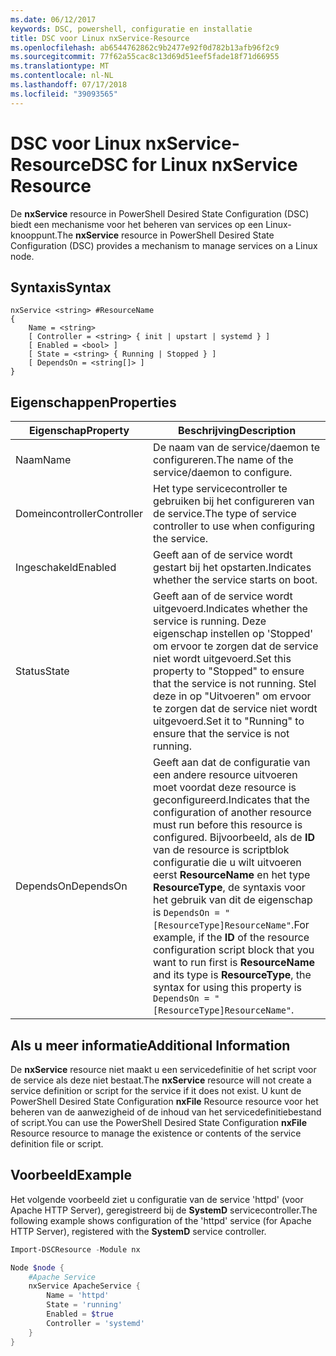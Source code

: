 ```yaml
---
ms.date: 06/12/2017
keywords: DSC, powershell, configuratie en installatie
title: DSC voor Linux nxService-Resource
ms.openlocfilehash: ab6544762862c9b2477e92f0d782b13afb96f2c9
ms.sourcegitcommit: 77f62a55cac8c13d69d51eef5fade18f71d66955
ms.translationtype: MT
ms.contentlocale: nl-NL
ms.lasthandoff: 07/17/2018
ms.locfileid: "39093565"
---
```

# <a name="dsc-for-linux-nxservice-resource"></a><span data-ttu-id="7f759-103">DSC voor Linux nxService-Resource</span><span class="sxs-lookup"><span data-stu-id="7f759-103">DSC for Linux nxService Resource</span></span>

<span data-ttu-id="7f759-104">De **nxService** resource in PowerShell Desired State Configuration (DSC) biedt een mechanisme voor het beheren van services op een Linux-knooppunt.</span><span class="sxs-lookup"><span data-stu-id="7f759-104">The **nxService** resource in PowerShell Desired State Configuration (DSC) provides a mechanism to manage services on a Linux node.</span></span>

## <a name="syntax"></a><span data-ttu-id="7f759-105">Syntaxis</span><span class="sxs-lookup"><span data-stu-id="7f759-105">Syntax</span></span>

```
nxService <string> #ResourceName
{
    Name = <string>
    [ Controller = <string> { init | upstart | systemd } ]
    [ Enabled = <bool> ]
    [ State = <string> { Running | Stopped } ]
    [ DependsOn = <string[]> ]
}
```

## <a name="properties"></a><span data-ttu-id="7f759-106">Eigenschappen</span><span class="sxs-lookup"><span data-stu-id="7f759-106">Properties</span></span>
|  <span data-ttu-id="7f759-107">Eigenschap</span><span class="sxs-lookup"><span data-stu-id="7f759-107">Property</span></span> |  <span data-ttu-id="7f759-108">Beschrijving</span><span class="sxs-lookup"><span data-stu-id="7f759-108">Description</span></span> |
|---|---|
| <span data-ttu-id="7f759-109">Naam</span><span class="sxs-lookup"><span data-stu-id="7f759-109">Name</span></span>| <span data-ttu-id="7f759-110">De naam van de service/daemon te configureren.</span><span class="sxs-lookup"><span data-stu-id="7f759-110">The name of the service/daemon to configure.</span></span>|
| <span data-ttu-id="7f759-111">Domeincontroller</span><span class="sxs-lookup"><span data-stu-id="7f759-111">Controller</span></span>| <span data-ttu-id="7f759-112">Het type servicecontroller te gebruiken bij het configureren van de service.</span><span class="sxs-lookup"><span data-stu-id="7f759-112">The type of service controller to use when configuring the service.</span></span>|
| <span data-ttu-id="7f759-113">Ingeschakeld</span><span class="sxs-lookup"><span data-stu-id="7f759-113">Enabled</span></span>| <span data-ttu-id="7f759-114">Geeft aan of de service wordt gestart bij het opstarten.</span><span class="sxs-lookup"><span data-stu-id="7f759-114">Indicates whether the service starts on boot.</span></span>|
| <span data-ttu-id="7f759-115">Status</span><span class="sxs-lookup"><span data-stu-id="7f759-115">State</span></span>| <span data-ttu-id="7f759-116">Geeft aan of de service wordt uitgevoerd.</span><span class="sxs-lookup"><span data-stu-id="7f759-116">Indicates whether the service is running.</span></span> <span data-ttu-id="7f759-117">Deze eigenschap instellen op 'Stopped' om ervoor te zorgen dat de service niet wordt uitgevoerd.</span><span class="sxs-lookup"><span data-stu-id="7f759-117">Set this property to "Stopped" to ensure that the service is not running.</span></span> <span data-ttu-id="7f759-118">Stel deze in op "Uitvoeren" om ervoor te zorgen dat de service niet wordt uitgevoerd.</span><span class="sxs-lookup"><span data-stu-id="7f759-118">Set it to "Running" to ensure that the service is not running.</span></span>|
| <span data-ttu-id="7f759-119">DependsOn</span><span class="sxs-lookup"><span data-stu-id="7f759-119">DependsOn</span></span> | <span data-ttu-id="7f759-120">Geeft aan dat de configuratie van een andere resource uitvoeren moet voordat deze resource is geconfigureerd.</span><span class="sxs-lookup"><span data-stu-id="7f759-120">Indicates that the configuration of another resource must run before this resource is configured.</span></span> <span data-ttu-id="7f759-121">Bijvoorbeeld, als de **ID** van de resource is scriptblok configuratie die u wilt uitvoeren eerst **ResourceName** en het type **ResourceType**, de syntaxis voor het gebruik van dit de eigenschap is `DependsOn = "[ResourceType]ResourceName"`.</span><span class="sxs-lookup"><span data-stu-id="7f759-121">For example, if the **ID** of the resource configuration script block that you want to run first is **ResourceName** and its type is **ResourceType**, the syntax for using this property is `DependsOn = "[ResourceType]ResourceName"`.</span></span>|

## <a name="additional-information"></a><span data-ttu-id="7f759-122">Als u meer informatie</span><span class="sxs-lookup"><span data-stu-id="7f759-122">Additional Information</span></span>

<span data-ttu-id="7f759-123">De **nxService** resource niet maakt u een servicedefinitie of het script voor de service als deze niet bestaat.</span><span class="sxs-lookup"><span data-stu-id="7f759-123">The **nxService** resource will not create a service definition or script for the service if it does not exist.</span></span> <span data-ttu-id="7f759-124">U kunt de PowerShell Desired State Configuration **nxFile** Resource resource voor het beheren van de aanwezigheid of de inhoud van het servicedefinitiebestand of script.</span><span class="sxs-lookup"><span data-stu-id="7f759-124">You can use the PowerShell Desired State Configuration **nxFile** Resource resource to manage the existence or contents of the service definition file or script.</span></span>

## <a name="example"></a><span data-ttu-id="7f759-125">Voorbeeld</span><span class="sxs-lookup"><span data-stu-id="7f759-125">Example</span></span>

<span data-ttu-id="7f759-126">Het volgende voorbeeld ziet u configuratie van de service 'httpd' (voor Apache HTTP Server), geregistreerd bij de **SystemD** servicecontroller.</span><span class="sxs-lookup"><span data-stu-id="7f759-126">The following example shows configuration of the 'httpd' service (for Apache HTTP Server), registered with the **SystemD** service controller.</span></span>

```powershell
Import-DSCResource -Module nx

Node $node {
    #Apache Service
    nxService ApacheService {
        Name = 'httpd'
        State = 'running'
        Enabled = $true
        Controller = 'systemd'
    }
}
```